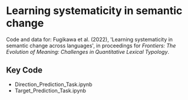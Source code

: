 # Learning systematicity in semantic change

Code and data for: Fugikawa et al. (2022), 'Learning systematicity in semantic change across languages', in proceedings for _Frontiers: The Evolution of Meaning: Challenges in Quantitative Lexical Typology_.

## Key Code
* Direction_Prediction_Task.ipynb
* Target_Prediction_Task.ipynb
